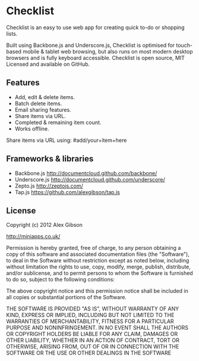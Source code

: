 Checklist
=======================================

Checklist is an easy to use web app for creating quick to-do or shopping lists.

Built using Backbone.js and Underscore.js, Checklist is optimised for touch-based mobile & tablet web browsing, but also runs on most modern desktop browsers and is fully keyboard accessible. Checklist is open source, MIT Licensed and available on GitHub.

Features
---------------------------------------

- Add, edit & delete items.
- Batch delete items.
- Email sharing features.
- Share items via URL.
- Completed & remaining item count.
- Works offline.

Share items via URL using: #add/your+item+here

Frameworks & libraries
---------------------------------------

- Backbone.js http://documentcloud.github.com/backbone/
- Underscore.js http://documentcloud.github.com/underscore/
- Zepto.js http://zeptojs.com/
- Tap.js https://github.com/alexgibson/tap.js
	
License
---------------------------------------

Copyright (c) 2012 Alex Gibson

http://miniapps.co.uk/

Permission is hereby granted, free of charge, to any person obtaining a copy of this software and associated documentation files (the "Software"), to deal in the Software without restriction except as noted below, including without limitation the rights to use, copy, modify, merge, publish, distribute, and/or sublicense, and to permit persons to whom the Software is furnished to do so, subject to the following conditions:

The above copyright notice and this permission notice shall be included in all copies or substantial portions of the Software.

THE SOFTWARE IS PROVIDED "AS IS", WITHOUT WARRANTY OF ANY KIND, EXPRESS OR IMPLIED, INCLUDING BUT NOT LIMITED TO THE WARRANTIES OF MERCHANTABILITY, FITNESS FOR A PARTICULAR PURPOSE AND NONINFRINGEMENT. IN NO EVENT SHALL THE AUTHORS OR COPYRIGHT HOLDERS BE LIABLE FOR ANY CLAIM, DAMAGES OR OTHER LIABILITY, WHETHER IN AN ACTION OF CONTRACT, TORT OR OTHERWISE, ARISING FROM, OUT OF OR IN CONNECTION WITH THE SOFTWARE OR THE USE OR OTHER DEALINGS IN THE SOFTWARE